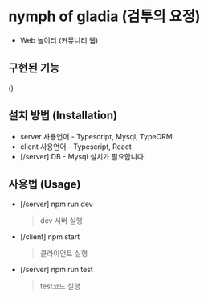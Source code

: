 # nymph of gladia (검투의 요정)

- Web 놀이터 (커뮤니티 웹)

## 구현된 기능

()

## 설치 방법 (Installation)

- server 사용언어 - Typescript, Mysql, TypeORM
- client 사용언어 - Typescript, React
- [/server] DB - Mysql 설치가 필요합니다.

## 사용법 (Usage)

- [/server] npm run dev
  > dev 서버 실행

* [/client] npm start
  > 클라이언트 실행

- [/server] npm run test
  > test코드 실행

